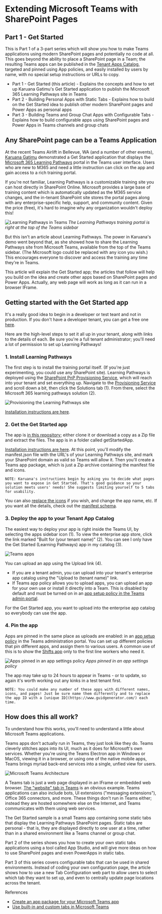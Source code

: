 # Extending Microsoft Teams with SharePoint Pages

## Part 1 - Get Started

This is Part 1 of a 3-part series which will show you how to make Teams applications using modern SharePoint pages and potentially no code at all. This goes beyond the ability to place a SharePoint page in a Team; the resulting Teams apps can be published in the [Tenant Apps Catalog](https://docs.microsoft.com/en-us/microsoftteams/tenant-apps-catalog-teams), targeted and pinned using App policies, and easily installed by users by name, with no special setup instructions or URLs to copy.

* Part 1 - Get Started (this article) - Explains the concepts and how to set up Karuana Gatimu's Get Started application to publish the Microsoft 365 Learning Pathways site in Teams
* Part 2 - Building Personal Apps with Static Tabs - Explains how to build on the Get Started idea to publish other modern SharePoint pages and Power Apps as personal apps
* Part 3 - Building Teams and Group Chat Apps with Configurable Tabs - Explains how to build configurable apps using SharePoint pages and Power Apps in Teams channels and group chats

## Any SharePoint page can be a Teams Application

At the recent Teams Airlift in Bellevue, WA (and a number of other events), [Karuana Gatimu](https://github.com/karuanag) demonstrated a Get Started application that displays the [Microsoft 365 Learning Pathways](https://docs.microsoft.com/en-us/office365/customlearning/) portal in the Teams user interface. Users who are new to M365 and need a little instruction can click on the app and gain access to a rich training portal. 

If you're not familiar, Learning Pathways is a customizable training site you can host directly in SharePoint Online. Microsoft provides a large base of training content which is automatically updated as the M365 service changes, and the in-tenant SharePoint site stores the portal pages along with any enterprise-specific  help, support, and community content. Given the price (free), it's hard to imagine why any organization wouldn't deploy this!

![Learning Pathways in Teams](LearningPathwaysInTeams.png)
_The Learning Pathways training portal is right at the top of the Teams sidebar_

But this isn't an article about Learning Pathways. The power in Karuana's demo went beyond that, as she showed how to share the Learning Pathways site from Microsoft Teams, available from the top of the Teams sidebar. (The Microsoft logo could be replaced with any icon you wish.) This encourages everyone to discover and access the training any time they're in Teams.

This article will explain the Get Started app; the articles that follow will help you build on the idea and create other apps based on SharePoint pages and Power Apps. Actually, any web page will work as long as it can run in a browser IFrame.

## Getting started with the Get Started app

It's a really good idea to begin in a developer or test teant and not in production. If you don't have a developer tenant, you can get a free one [here](https://docs.microsoft.com/en-us/office/developer-program/office-365-developer-program).

Here are the high-level steps to set it all up in your tenant, along with links to the details of each. Be sure you're a full tenant administrator; you'll need a lot of permission to set up Learning Pathways!

### 1. Install Learning Pathways

The first step is to install the training portal itself. (If you're just experimenting, you could use any SharePoint site). Learning Pathways is deployed using the [SharePoint PnP Provisioning Service](https://provisioning.sharepointpnp.com/), which will reach into your tenant and set everything up. Navigate to the [Provisioning Service](https://provisioning.sharepointpnp.com/) and scroll down a bit, then click the Solutions tab (1). From there, select the Microsoft 365 learning pathways solution (2).

![Provisioning the Learning Pathways site](LearningPathwaysProvisioning1.png)

[Installation instructions are here](https://docs.microsoft.com/en-us/office365/customlearning/custom_provision).

### 2. Get the Get Started app

The app is [in this repository](https://github.com/msft-teams/tools); either clone it or download a copy as a Zip file and extract the files. The app is in a folder called getStartedApp.

[Installation instructions are here](https://github.com/msft-teams/tools/blob/master/getstartedapp/installandconfig.md). At this point, you'll modify the manifest.json file with the URL's of your Learning Pathways site, and mark your SharePoint domain as valid so Teams will allow it. Then you'll create a Teams app package, which is just a Zip archive containing the manifest file and icons.

    NOTE: Karuana's instructions begin by asking you to decide what pages you want to expose in Get Started. That's good guidance so your solution meets users' needs! She suggests limiting yourself to 5 tabs for usability.

You can also [replace the icons](https://docs.microsoft.com/en-us/microsoftteams/platform/concepts/build-and-test/apps-package#icons) if you wish, and change the app name, etc. If you want all the details, check out the [manifest schema](https://docs.microsoft.com/en-us/microsoftteams/platform/resources/schema/manifest-schema).

### 3. Deploy the app to your Tenant App Catalog

The easiest way to deploy your app is right inside the Teams UI, by selecting the apps sidebar icon (1). To view the enterprise app store, click the link marked "Built for (your tenant name)" (2).  You can see I only have the Get Started (Learning Pathways) app in my catalog (3). 

![Teams apps](AppsInTeamsCallouts.png)

You can upload an app using the Upload link (4).

 * If you are a tenant admin, you can upload into your tenant's enterprise app catalog using the "Upload to (tenant name)" link.
 * If Teams app policy allows you to upload apps, you can upload an app for your own use or install it directly into a Team. This is disabled by default and must be turned on in an [app setup policy in the Teams admin portal](https://docs.microsoft.com/en-us/microsoftteams/teams-app-setup-policies).

For the Get Started app, you want to upload into the enterprise app catalog so everybody can use the app.

### 4. Pin the app

Apps are pinned in the same place as uploads are enabled: in an [app setup policy](https://docs.microsoft.com/en-us/microsoftteams/teams-app-setup-policies) in the Teams administration portal. You can set up different policies that pin different apps, and assign them to various users. A common use of this is to show the [Shifts app](https://docs.microsoft.com/en-us/microsoftteams/expand-teams-across-your-org/shifts/manage-the-shifts-app-for-your-organization-in-teams) only to the first line workers who need it.

![Apps pinned in an app settings policy](AppSetupPolicies2.png)
_Apps pinned in an app settings policy_

The app may take up to 24 hours to appear in Teams - or to update, so again it's worth working out any kinks in a test tenant first.

    NOTE: You could make any number of these apps with different names, icons, and pages! Just be sure name them differently and to replace the app ID with a [unique ID](https://www.guidgenerator.com/) each time. 

## How does this all work?

To understand how this works, you'll need to understand a little about Microsoft Teams applications. 

Teams apps don't actually run in Teams, they just look like they do. Teams cleverly stitches apps into its UI, much as it does for Microsoft's own services. Whether you're using the Teams Electron app in Windows or MacOS, viewing it in a browser, or using one of the native mobile apps, Teams brings myriad back-end services into a single, unfied view for users.

![Microsoft Teams Architecture](./TeamsArchitecture01.png)

A Teams tab is just a web page displayed in an IFrame or embedded web browser. [The "website" tab in Teams](http://davidgiard.com/2019/01/27/AddingAWebsiteTabToAMicrosoftTeamsChannel.aspx) is an obvious example. Teams applications can also include bots, UI extensions ("messaging extensions"), Office 365 connectors, and more. These things don't run in Teams either; instead they are hosted somewhere else on the Internet, and Teams communicates with them using web services.

The Get Started sample is a small Teams app containing some static tabs that display the Learning Pathways SharePoint pages. Static tabs are personal - that is, they are displayed directly to one user at a time, rather than in a shared environment like a Teams channel or group chat. 

Part 2 of the series shows you how to create your own static tabs applications using a tool called App Studio, and will give more ideas on how to use SharePoint pages and even PowerApps in static tabs. 

Part 3 of this series covers configurable tabs that can be used in shared environments. Instead of coding your own configuration page, the article shows how to use a new Tab Configuration web part to allow users to select which tab they want to set up, and even to centrally update page locations across the tenant.

References

* [Create an app package for your Microsoft Teams app](https://docs.microsoft.com/en-us/microsoftteams/platform/concepts/build-and-test/apps-package)
* [Use built-in and custom tabs in Microsoft Teams](https://docs.microsoft.com/en-us/microsoftteams/built-in-custom-tabs)